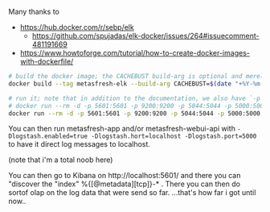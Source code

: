 
Many thanks to 
* https://hub.docker.com/r/sebp/elk
  * https://github.com/spujadas/elk-docker/issues/264#issuecomment-481191669
* https://www.howtoforge.com/tutorial/how-to-create-docker-images-with-dockerfile/

```bash
# build the docker image; the CACHEBUST build-arg is optional and merely makes sure that apt upgrade etc is performed at least once a day
docker build --tag metasfresh-elk --build-arg CACHEBUST=$(date "+%Y-%m-%d") .
```

```bash
# run it; note that in addition to the documentation, we also have `-p 5000:5000`
# docker run --rm -d -p 5601:5601 -p 9200:9200 -p 5044:5044 -p 5000:5000 -v ./volumes/elk/elasticsearch:/var/lib/elasticsearch metasfresh-elk
docker run --rm -d -p 5601:5601 -p 9200:9200 -p 5044:5044 -p 5000:5000 metasfresh-elk
```

You can then run metasfresh-app and/or metasfresh-webui-api with `-Dlogstash.enabled=true -Dlogstash.hort=localhost -Dlogstash.port=5000` to have it direct log messages to localhost.

(note that i'm a total noob here)

You can then go to Kibana on http://localhost:5601/ and there you can "discover the "index" %{[@metadata][tcp]}-* .
There you can then do sortof olap on the log data that were send so far.
...that's how far i got until now..
